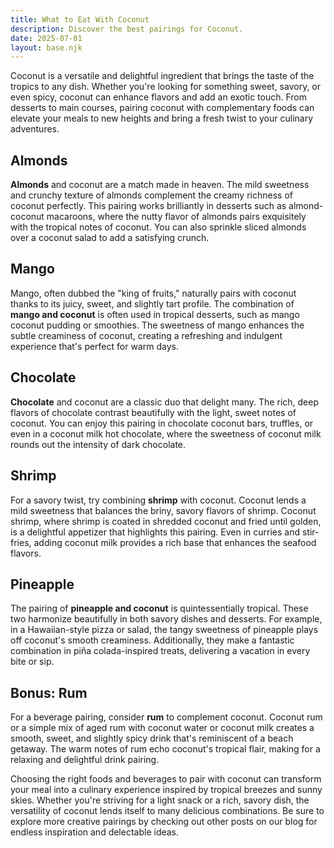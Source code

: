 ```yaml
---
title: What to Eat With Coconut
description: Discover the best pairings for Coconut.
date: 2025-07-01
layout: base.njk
---
```


Coconut is a versatile and delightful ingredient that brings the taste of the tropics to any dish. Whether you're looking for something sweet, savory, or even spicy, coconut can enhance flavors and add an exotic touch. From desserts to main courses, pairing coconut with complementary foods can elevate your meals to new heights and bring a fresh twist to your culinary adventures.

## **Almonds**

**Almonds** and coconut are a match made in heaven. The mild sweetness and crunchy texture of almonds complement the creamy richness of coconut perfectly. This pairing works brilliantly in desserts such as almond-coconut macaroons, where the nutty flavor of almonds pairs exquisitely with the tropical notes of coconut. You can also sprinkle sliced almonds over a coconut salad to add a satisfying crunch.

## **Mango**

Mango, often dubbed the "king of fruits," naturally pairs with coconut thanks to its juicy, sweet, and slightly tart profile. The combination of **mango and coconut** is often used in tropical desserts, such as mango coconut pudding or smoothies. The sweetness of mango enhances the subtle creaminess of coconut, creating a refreshing and indulgent experience that's perfect for warm days.

## **Chocolate**

**Chocolate** and coconut are a classic duo that delight many. The rich, deep flavors of chocolate contrast beautifully with the light, sweet notes of coconut. You can enjoy this pairing in chocolate coconut bars, truffles, or even in a coconut milk hot chocolate, where the sweetness of coconut milk rounds out the intensity of dark chocolate.

## **Shrimp**

For a savory twist, try combining **shrimp** with coconut. Coconut lends a mild sweetness that balances the briny, savory flavors of shrimp. Coconut shrimp, where shrimp is coated in shredded coconut and fried until golden, is a delightful appetizer that highlights this pairing. Even in curries and stir-fries, adding coconut milk provides a rich base that enhances the seafood flavors.

## **Pineapple**

The pairing of **pineapple and coconut** is quintessentially tropical. These two harmonize beautifully in both savory dishes and desserts. For example, in a Hawaiian-style pizza or salad, the tangy sweetness of pineapple plays off coconut's smooth creaminess. Additionally, they make a fantastic combination in piña colada-inspired treats, delivering a vacation in every bite or sip.

## Bonus: **Rum**

For a beverage pairing, consider **rum** to complement coconut. Coconut rum or a simple mix of aged rum with coconut water or coconut milk creates a smooth, sweet, and slightly spicy drink that's reminiscent of a beach getaway. The warm notes of rum echo coconut's tropical flair, making for a relaxing and delightful drink pairing.

Choosing the right foods and beverages to pair with coconut can transform your meal into a culinary experience inspired by tropical breezes and sunny skies. Whether you're striving for a light snack or a rich, savory dish, the versatility of coconut lends itself to many delicious combinations. Be sure to explore more creative pairings by checking out other posts on our blog for endless inspiration and delectable ideas.